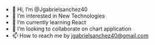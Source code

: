 - 👋 Hi, I’m @Jgabrielsanchez40
- 👀 I’m interested in New Technologies
- 🌱 I’m currently learning React
- 💞️ I’m looking to collaborate on chart application
- 📫 How to reach me by jgabrielsanchez40@gmail.com

<!---
Jgabrielsanchez40/Jgabrielsanchez40 is a ✨ special ✨ repository because its `README.md` (this file) appears on your GitHub profile.
You can click the Preview link to take a look at your changes.
--->
